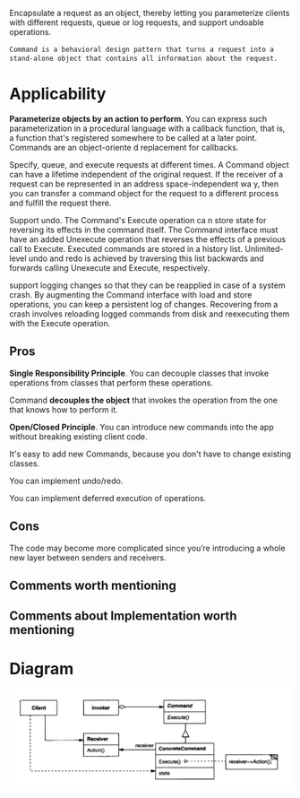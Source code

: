 
Encapsulate a request as an object, thereby letting you parameterize clients with
different requests, queue or log requests, and support undoable operations.

    Command is a behavioral design pattern that turns a request into a stand-alone object that contains all information about the request. 

# Applicability

**Parameterize objects by an action to perform**.
You can express such parameterization in a procedural language with a
callback function, that is, a function that's registered somewhere to be called
at a later point. Commands are an object-oriente d replacement for callbacks.

Specify, queue, and execute requests at different times. A Command object
can have a lifetime independent of the original request. If the receiver of a
request can be represented in an address space-independent wa y, then you
can transfer a command object for the request to a different process and fulfill
the request there.

Support undo. The Command's Execute operation ca n store state for reversing
its effects in the command itself. The Command interface must have an
added Unexecute operation that reverses the effects of a previous call to Execute. 
Executed commands are stored in a history list. Unlimited-level undo
and redo is achieved by traversing this list backwards and forwards calling
Unexecute and Execute, respectively.

support logging changes so that they can be reapplied in case of a system
crash. By augmenting the Command interface with load and store operations,
you can keep a persistent log of changes. Recovering from a crash
involves reloading logged commands from disk and reexecuting them with
the Execute operation.

## Pros

**Single Responsibility Principle**. You can decouple classes that invoke operations from classes that perform these operations.

Command **decouples the object** that invokes the operation from the one that
knows how to perform it.

**Open/Closed Principle**. You can introduce new commands into the app without breaking existing client code.

It's easy to add new Commands, because you don't have to change existing
classes. 

You can implement undo/redo.

You can implement deferred execution of operations.

## Cons 

The code may become more complicated since you’re introducing a whole new layer between senders and receivers.

## Comments worth mentioning

## Comments about Implementation worth mentioning

# Diagram

![screenshot](command.png)

